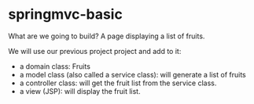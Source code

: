 # springmvc-basic
What are we going to build?
A page displaying a list of fruits.

We will use our previous project project and add to it:
- a domain class: Fruits
- a model class (also called a service class): will generate a list of fruits
- a controller class: will get the fruit list from the service class.
- a view (JSP): will display the fruit list.
